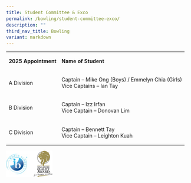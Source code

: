 ```yaml
---
title: Student Committee & Exco
permalink: /bowling/student-committee-exco/
description: ""
third_nav_title: Bowling
variant: markdown
---
```

<table style="minWidth: 50px">
<colgroup>
<col>
<col>
</colgroup>
<tbody>
<tr>
<td rowspan="1" colspan="1">
<p><strong>2025&nbsp;Appointment</strong>
</p>
</td>
<td rowspan="1" colspan="1">
<p><strong>Name of Student</strong>
</p>
</td>
</tr>
<tr>
<td rowspan="1" colspan="1">
<p>A Division</p>
</td>
<td rowspan="1" colspan="1">
<p>Captain –&nbsp;Mike Ong&nbsp;(Boys) /&nbsp;Emmelyn Chia&nbsp;(Girls)
<br>Vice Captains –&nbsp;Ian Tay</p>
</td>
</tr>
<tr>
<td rowspan="1" colspan="1">
<p>B Division</p>
</td>
<td rowspan="1" colspan="1">
<p>Captain –&nbsp;Izz Irfan
<br>Vice Captain –&nbsp;Donovan Lim</p>
</td>
</tr>
<tr>
<td rowspan="1" colspan="1">
<p>C Division</p>
</td>
<td rowspan="1" colspan="1">
<p>Captain&nbsp;– Bennett Tay
<br>Vice Captain –&nbsp;Leighton Kuah</p>
</td>
</tr>
</tbody>
</table>
<p></p>
<p></p>
<div class="isomer-image-wrapper">
<img style="width:25%" height="auto" width="100%" src="/images/WorldSchool.jpg">
</div>
<p></p>
